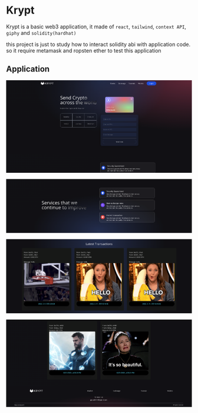 # Krypt
Krypt is a basic web3 application, it made of ```react```, ```tailwind```, ```context API```, ```giphy``` and ```solidity(hardhat)```

this project is just to study how to interact solidity abi with application code. so it require metamask and ropsten ether to test this application

## Application 

![pic](https://github.com/gyu-young-park/krypt-web3/blob/main/picture/1.png?raw=true)

![pic](https://github.com/gyu-young-park/krypt-web3/blob/main/picture/2.png?raw=true)

![pic](https://github.com/gyu-young-park/krypt-web3/blob/main/picture/3.png?raw=true)

![pic](https://github.com/gyu-young-park/krypt-web3/blob/main/picture/4.png?raw=true)


